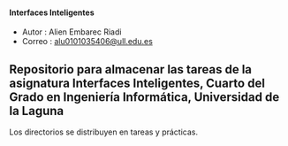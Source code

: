 #### Interfaces Inteligentes

* Autor : Alien Embarec Riadi
* Correo : alu0101035406@ull.edu.es

## Repositorio para almacenar las tareas de la asignatura Interfaces Inteligentes, Cuarto del Grado en Ingeniería Informática, Universidad de la Laguna

Los directorios se distribuyen en tareas y prácticas.
